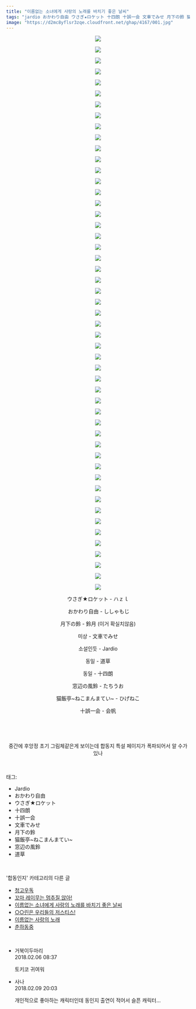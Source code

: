 ```yaml
---
title: "이름없는 소녀에게 사랑의 노래를 바치기 좋은 날씨"
tags: "jardio おかわり自由 ウさぎ★ロケット 十四朗 十誤一会 文車でみせ 月下の鈴 猫飯亭~ねこまんまてい~ 窓辺の風鈴 道草 月下の鈴_鈴月 합동인지"
image: "https://d2mc8yflsr3zqe.cloudfront.net/ghap/4167/001.jpg"
---
```

<div class="article">
<p style="text-align: center; clear: none; float: none;"><img src="{{ site.imgserver2 }}/ghap/4167/001.jpg"/></p>
<p style="text-align: center; clear: none; float: none;"><img src="{{ site.imgserver2 }}/ghap/4167/002.jpg"/></p>
<p style="text-align: center; clear: none; float: none;"><img src="{{ site.imgserver2 }}/ghap/4167/003.jpg"/></p>
<p style="text-align: center; clear: none; float: none;"><img src="{{ site.imgserver2 }}/ghap/4167/004.jpg"/></p>
<p style="text-align: center; clear: none; float: none;"><img src="{{ site.imgserver2 }}/ghap/4167/005.jpg"/></p>
<p style="text-align: center; clear: none; float: none;"><img src="{{ site.imgserver2 }}/ghap/4167/006.jpg"/></p>
<p style="text-align: center; clear: none; float: none;"><img src="{{ site.imgserver2 }}/ghap/4167/007.jpg"/></p>
<p style="text-align: center; clear: none; float: none;"><img src="{{ site.imgserver2 }}/ghap/4167/008.jpg"/></p>
<p style="text-align: center; clear: none; float: none;"><img src="{{ site.imgserver2 }}/ghap/4167/009.jpg"/></p>
<p style="text-align: center; clear: none; float: none;"><img src="{{ site.imgserver2 }}/ghap/4167/010.jpg"/></p>
<p style="text-align: center; clear: none; float: none;"><img src="{{ site.imgserver2 }}/ghap/4167/011.jpg"/></p>
<p style="text-align: center; clear: none; float: none;"><img src="{{ site.imgserver2 }}/ghap/4167/012.jpg"/></p>
<p style="text-align: center; clear: none; float: none;"><img src="{{ site.imgserver2 }}/ghap/4167/013.jpg"/></p>
<p style="text-align: center; clear: none; float: none;"><img src="{{ site.imgserver2 }}/ghap/4167/014.jpg"/></p>
<p style="text-align: center; clear: none; float: none;"><img src="{{ site.imgserver2 }}/ghap/4167/015.jpg"/></p>
<p style="text-align: center; clear: none; float: none;"><img src="{{ site.imgserver2 }}/ghap/4167/016.jpg"/></p>
<p style="text-align: center; clear: none; float: none;"><img src="{{ site.imgserver2 }}/ghap/4167/017.jpg"/></p>
<p style="text-align: center; clear: none; float: none;"><img src="{{ site.imgserver2 }}/ghap/4167/018.jpg"/></p>
<p style="text-align: center; clear: none; float: none;"><img src="{{ site.imgserver2 }}/ghap/4167/019.jpg"/></p>
<p style="text-align: center; clear: none; float: none;"><img src="{{ site.imgserver2 }}/ghap/4167/020.jpg"/></p>
<p style="text-align: center; clear: none; float: none;"><img src="{{ site.imgserver2 }}/ghap/4167/021.jpg"/></p>
<p style="text-align: center; clear: none; float: none;"><img src="{{ site.imgserver2 }}/ghap/4167/022.jpg"/></p>
<p style="text-align: center; clear: none; float: none;"><img src="{{ site.imgserver2 }}/ghap/4167/023.jpg"/></p>
<p style="text-align: center; clear: none; float: none;"><img src="{{ site.imgserver2 }}/ghap/4167/024.jpg"/></p>
<p style="text-align: center; clear: none; float: none;"><img src="{{ site.imgserver2 }}/ghap/4167/025.jpg"/></p>
<p style="text-align: center; clear: none; float: none;"><img src="{{ site.imgserver2 }}/ghap/4167/026.jpg"/></p>
<p style="text-align: center; clear: none; float: none;"><img src="{{ site.imgserver2 }}/ghap/4167/027.jpg"/></p>
<p style="text-align: center; clear: none; float: none;"><img src="{{ site.imgserver2 }}/ghap/4167/028.jpg"/></p>
<p style="text-align: center; clear: none; float: none;"><img src="{{ site.imgserver2 }}/ghap/4167/029.jpg"/></p>
<p style="text-align: center; clear: none; float: none;"><img src="{{ site.imgserver2 }}/ghap/4167/030.jpg"/></p>
<p style="text-align: center; clear: none; float: none;"><img src="{{ site.imgserver2 }}/ghap/4167/031.jpg"/></p>
<p style="text-align: center; clear: none; float: none;"><img src="{{ site.imgserver2 }}/ghap/4167/032.jpg"/></p>
<p style="text-align: center; clear: none; float: none;"><img src="{{ site.imgserver2 }}/ghap/4167/033.jpg"/></p>
<p style="text-align: center; clear: none; float: none;"><img src="{{ site.imgserver2 }}/ghap/4167/034.jpg"/></p>
<p style="text-align: center; clear: none; float: none;"><img src="{{ site.imgserver2 }}/ghap/4167/035.jpg"/></p>
<p style="text-align: center; clear: none; float: none;"><img src="{{ site.imgserver2 }}/ghap/4167/036.jpg"/></p>
<p style="text-align: center; clear: none; float: none;"><img src="{{ site.imgserver2 }}/ghap/4167/037.jpg"/></p>
<p style="text-align: center; clear: none; float: none;"><img src="{{ site.imgserver2 }}/ghap/4167/038.jpg"/></p>
<p style="text-align: center; clear: none; float: none;"><img src="{{ site.imgserver2 }}/ghap/4167/039.jpg"/></p>
<p style="text-align: center; clear: none; float: none;"><img src="{{ site.imgserver2 }}/ghap/4167/040.jpg"/></p>
<p style="text-align: center; clear: none; float: none;"><img src="{{ site.imgserver2 }}/ghap/4167/041.jpg"/></p>
<p style="text-align: center; clear: none; float: none;"><img src="{{ site.imgserver2 }}/ghap/4167/042.jpg"/></p>
<p style="text-align: center; clear: none; float: none;"><img src="{{ site.imgserver2 }}/ghap/4167/043.jpg"/></p>
<p style="text-align: center; clear: none; float: none;"><img src="{{ site.imgserver2 }}/ghap/4167/044.jpg"/></p>
<p style="text-align: center; clear: none; float: none;"><img src="{{ site.imgserver2 }}/ghap/4167/045.jpg"/></p>
<p style="text-align: center; clear: none; float: none;"><img src="{{ site.imgserver2 }}/ghap/4167/046.jpg"/></p>
<p style="text-align: center; clear: none; float: none;"><img src="{{ site.imgserver2 }}/ghap/4167/047.jpg"/></p>
<p style="text-align: center; clear: none; float: none;"><img src="{{ site.imgserver2 }}/ghap/4167/048.jpg"/></p>
<p style="text-align: center; clear: none; float: none;"><img src="{{ site.imgserver2 }}/ghap/4167/049.jpg"/></p>
<p style="text-align: center; clear: none; float: none;"><img src="{{ site.imgserver2 }}/ghap/4167/050.jpg"/></p>
<p style="text-align: center; clear: none; float: none;"><img src="{{ site.imgserver2 }}/ghap/4167/051.jpg"/></p>
<p style="text-align: center; clear: none; float: none;">ウさぎ★ロケット - ハｚｌ</p>
<p style="text-align: center; clear: none; float: none;"> おかわり自由 - ししゃもじ</p>
<p style="text-align: center; clear: none; float: none;">月下の鈴 - 鈴月 (이거 확실치않음)</p>
<p style="text-align: center; clear: none; float: none;">미상 - 文車でみせ</p>
<p style="text-align: center; clear: none; float: none;">소설인듯 - Jardio</p>
<p style="text-align: center; clear: none; float: none;">동일 - 道草</p>
<p style="text-align: center; clear: none; float: none;">동일 - 十四朗</p>
<p style="text-align: center; clear: none; float: none;">窓辺の風鈴 - たちうお</p>
<p style="text-align: center; clear: none; float: none;">猫飯亭~ねこまんまてい~ - ひげねこ</p>
<p style="text-align: center; clear: none; float: none;">十誤一会 - 会帆</p>
<p style="text-align: center; clear: none; float: none;"><br/></p>
<p style="text-align: center; clear: none; float: none;"><br/></p>
<p style="text-align: center; clear: none; float: none;">중간에 후앙정 초기 그림체같은게 보이는데 합동지 특설 페이지가 폭파되어서 알 수가 있나</p>
</div><br/>
<div class="tagTrail">
<p>태그: </p>
<ul>
<li>Jardio</li>
<li>おかわり自由</li>
<li>ウさぎ★ロケット</li>
<li>十四朗</li>
<li>十誤一会</li>
<li>文車でみせ</li>
<li>月下の鈴</li>
<li>猫飯亭~ねこまんまてい~</li>
<li>窓辺の風鈴</li>
<li>道草</li>
</ul>
</div><br/>
<div class="another">
<p>'합동인지' 카테고리의 다른 글</p>
<ul>
<li><a href="/ghap_4178">청고우독</a></li>
<li><a href="/ghap_4176">꼬마 레이무는 멈추질 않아!</a></li>
<li><a href="/ghap_4167">이름없는 소녀에게 사랑의 노래를 바치기 좋은 날씨</a></li>
<li><a href="/ghap_4165">○○린은 우리들의 저스티스!</a></li>
<li><a href="/ghap_4164">이름없는 사랑의 노래</a></li>
<li><a href="/ghap_4162">춘하동중</a></li>
</ul>
</div><br/>
<div class="cb_module cb_fluid">
<div class="cb_wrt cb_profile">
<div class="comment">
<ul>
<li class="cb_thumb_off" id="comment15193381">
<div class="cb_comment_area">
<div class="cb_info_area">
<div class="cb_section">
<span class="cb_nick_name">거북이두마리</span>
</div>
<div class="cb_section">
<span class="cb_date">2018.02.06 08:37 </span>
</div>
</div>
<div class="cb_dsc_comment">
<p class="cb_dsc">
											토키코 귀여워
										</p>
</div>
</div></li>
<li class="cb_thumb_off" id="comment15196218">
<div class="cb_comment_area">
<div class="cb_info_area">
<div class="cb_section">
<span class="cb_nick_name">사나</span>
</div>
<div class="cb_section">
<span class="cb_date">2018.02.09 20:03 </span>
</div>
</div>
<div class="cb_dsc_comment">
<p class="cb_dsc">
											개인적으로 좋아하는 캐릭터인데 동인지 출연이 적어서 슬픈 캐릭터...
										</p>
</div>
</div></li>
</ul>
</div>
</div><!-- commentList close -->
</div><br/>
